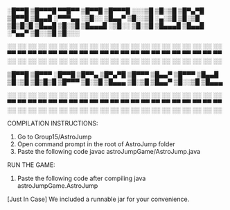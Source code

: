 ░█▀▀█ ▒█▀▀▀█ ▀▀█▀▀ ▒█▀▀█ ▒█▀▀▀█ ░░░▒█ ▒█░▒█ ▒█▀▄▀█ ▒█▀▀█ 
▒█▄▄█ ░▀▀▀▄▄ ░▒█░░ ▒█▄▄▀ ▒█░░▒█ ░▄░▒█ ▒█░▒█ ▒█▒█▒█ ▒█▄▄█ 
▒█░▒█ ▒█▄▄▄█ ░▒█░░ ▒█░▒█ ▒█▄▄▄█ ▒█▄▄█ ░▀▄▄▀ ▒█░░▒█ ▒█░░░ 

░░ ░░ ░░ ░░ ░░ ░░ ░░ ░░ ░░ ░░ ░░ ░░ ░░ ░░ ░░ ░░ ░░ ░░ ░░ ░░ ░░ 
▀▀ ▀▀ ▀▀ ▀▀ ▀▀ ▀▀ ▀▀ ▀▀ ▀▀ ▀▀ ▀▀ ▀▀ ▀▀ ▀▀ ▀▀ ▀▀ ▀▀ ▀▀ ▀▀ ▀▀ ▀▀ 
░░ ░░ ░░ ░░ ░░ ░░ ░░ ░░ ░░ ░░ ░░ ░░ ░░ ░░ ░░ ░░ ░░ ░░ ░░ ░░ ░░ 

▒█▀▀█ ▒█▀▀▀ ░█▀▀█ ▒█▀▀▄ ▒█▀▄▀█ ▒█▀▀▀ 
▒█▄▄▀ ▒█▀▀▀ ▒█▄▄█ ▒█░▒█ ▒█▒█▒█ ▒█▀▀▀ 
▒█░▒█ ▒█▄▄▄ ▒█░▒█ ▒█▄▄▀ ▒█░░▒█ ▒█▄▄▄ 

░░ ░░ ░░ ░░ ░░ ░░ ░░ ░░ ░░ ░░ ░░ ░░ ░░ ░░ ░░ ░░ ░░ ░░ ░░ ░░ ░░ 
▀▀ ▀▀ ▀▀ ▀▀ ▀▀ ▀▀ ▀▀ ▀▀ ▀▀ ▀▀ ▀▀ ▀▀ ▀▀ ▀▀ ▀▀ ▀▀ ▀▀ ▀▀ ▀▀ ▀▀ ▀▀ 
░░ ░░ ░░ ░░ ░░ ░░ ░░ ░░ ░░ ░░ ░░ ░░ ░░ ░░ ░░ ░░ ░░ ░░ ░░ ░░ ░░ 

COMPILATION INSTRUCTIONS:
1. Go to Group15/AstroJump
1. Open command prompt in the root of AstroJump folder
2. Paste the following code
javac astroJumpGame/AstroJump.java

RUN THE GAME:
1. Paste the following code after compiling
java astroJumpGame.AstroJump

[Just In Case]
We included a runnable jar for your convenience.
